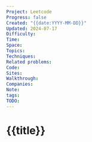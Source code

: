 ```yaml
---
Project: Leetcode
Progress: false
Created: "{{date:YYYY-MM-DD}}"
Updated: 2024-07-17
Difficulty: 
Time: 
Space: 
Topics: 
Techniques: 
Related problems: 
Code: 
Sites: 
Walkthrough: 
Companies: 
Note: 
tags: 
TODO:
---
```

# {{title}}
